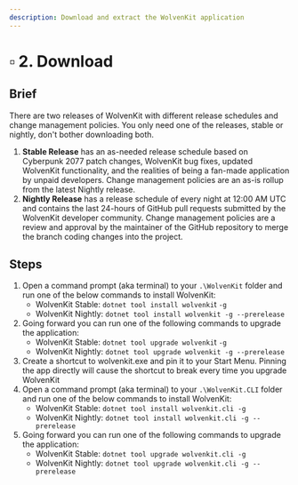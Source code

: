```yaml
---
description: Download and extract the WolvenKit application
---
```


# ▫ 2. Download

## Brief

There are two releases of WolvenKit with different release schedules and change management policies. You only need one of the releases, stable or nightly, don't bother downloading both.

1. **Stable Release** has an as-needed release schedule based on Cyberpunk 2077 patch changes, WolvenKit bug fixes, updated WolvenKit functionality, and the realities of being a fan-made application by unpaid developers. Change management policies are an as-is rollup from the latest Nightly release.
2. **Nightly Release** has a release schedule of every night at 12:00 AM UTC and contains the last 24-hours of GitHub pull requests submitted by the WolvenKit developer community. Change management policies are a review and approval by the maintainer of the GitHub repository to merge the branch coding changes into the project.

## Steps

1. Open a command prompt (aka terminal) to your `.\WolvenKit` folder and run one of the below commands to install WolvenKit:
   * WolvenKit Stable: `dotnet tool install wolvenki`t `-g`
   * WolvenKit Nightly: `dotnet tool install wolvenkit -g --prerelease`
2. Going forward you can run one of the following commands to upgrade the application:
   * WolvenKit Stable: `dotnet tool upgrade wolvenki`t `-g`
   * WolvenKit Nightly: `dotnet tool upgrade wolvenkit -g --prerelease`
3. Create a shortcut to wolvenkit.exe and pin it to your Start Menu. Pinning the app directly will cause the shortcut to break every time you upgrade WolvenKit
4. Open a command prompt (aka terminal) to your `.\WolvenKit.CLI` folder and run one of the below commands to install WolvenKit:
   * WolvenKit Stable: `dotnet tool install wolvenkit.cli -g`
   * WolvenKit Nightly: `dotnet tool install wolvenkit.cli -g --prerelease`
5. Going forward you can run one of the following commands to upgrade the application:
   * WolvenKit Stable: `dotnet tool upgrade wolvenkit.cli -g`
   * WolvenKit Nightly: `dotnet tool upgrade wolvenkit.cli -g --prerelease`
